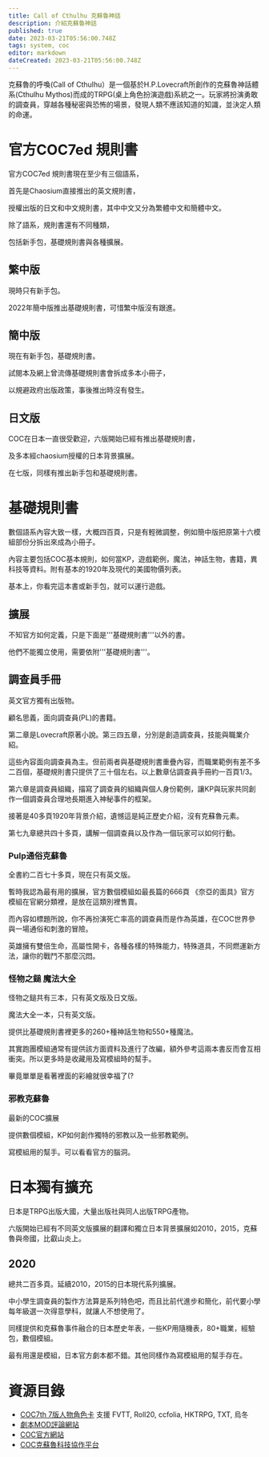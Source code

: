 ```yaml
---
title: Call of Cthulhu 克蘇魯神話
description: 介紹克蘇魯神話
published: true
date: 2023-03-21T05:56:00.748Z
tags: system, coc
editor: markdown
dateCreated: 2023-03-21T05:56:00.748Z
---
```


克蘇魯的呼喚(Call of Cthulhu）是一個基於H.P.Lovecraft所創作的克蘇魯神話體系(Cthulhu Mythos)而成的TRPG(桌上角色扮演遊戲)系統之一。玩家將扮演勇敢的調查員，穿越各種秘密與恐怖的場景，發現人類不應該知道的知識，並決定人類的命運。

# 官方COC7ed 規則書

官方COC7ed 規則書現在至少有三個語系，

首先是Chaosium直接推出的英文規則書，

授權出版的日文和中文規則書，其中中文又分為繁體中文和簡體中文。

除了語系，規則書還有不同種類，

包括新手包，基礎規則書與各種擴展。


## 繁中版

現時只有新手包。

2022年簡中版推出基礎規則書，可惜繁中版沒有跟進。


## 簡中版 

現在有新手包，基礎規則書。

試閱本及網上曾流傳基礎規則書會拆成多本小冊子，

以規避政府出版政策，事後推出時沒有發生。


## 日文版 

COC在日本一直很受歡迎，六版開始已經有推出基礎規則書，

及多本經chaosium授權的日本背景擴展。

在七版，同樣有推出新手包和基礎規則書。

# 基礎規則書

數個語系內容大致一樣，大概四百頁，只是有輕微調整，例如簡中版把原第十六模組部份分拆出來成為小冊子。

內容主要包括COC基本規則，如何當KP，遊戲範例，魔法，神話生物，書籍，異科技等資料。附有基本的1920年及現代的美國物價列表。

基本上，你看完這本書或新手包，就可以運行遊戲。

## 擴展

不知官方如何定義，只是下面是'''基礎規則書'''以外的書。

他們不能獨立使用，需要依附'''基礎規則書'''。

## 調查員手冊

英文官方獨有出版物。

顧名思義，面向調查員(PL)的書籍。

第二章是Lovecraft原著小說。第三四五章，分別是創造調查員，技能與職業介紹。

這些內容面向調查員為主。但前兩者與基礎規則書重疊內容，而職業範例有差不多二百個，基礎規則書只提供了三十個左右。以上數章佔調查員手冊約一百頁1/3。

第六章是調查員組織，描寫了調查員的組織與個人身份範例，讓KP與玩家共同創作一個調查員合理地長期進入神秘事件的框架。

接著是40多頁1920年背景介紹，遺憾這是純正歷史介紹，沒有克蘇魯元素。

第七九章總共四十多頁，講解一個調查員以及作為一個玩家可以如何行動。



### Pulp通俗克蘇魯

全書約二百七十多頁，現在只有英文版。

暫時我認為最有用的擴展，官方數個模組如最長篇的666頁 《奈亞的面具》官方模組在官網分類裡，是放在這類別裡售賣。

而內容如標題所說，你不再扮演死亡率高的調查員而是作為英雄，在COC世界參與一場通俗和刺激的冒險。

英雄擁有雙倍生命，高屬性開卡，各種各樣的特殊能力，特殊道具，不同燃運新方法，讓你的戰鬥不那麼沉悶。



### 怪物之鎚 魔法大全

怪物之鎚共有三本，只有英文版及日文版。

魔法大全一本，只有英文版。

提供比基礎規則書裡更多的260+種神話生物和550+種魔法。

其實跑團模組通常有提供該方面資料及進行了改編，額外參考這兩本書反而會互相衝突。所以更多時是收藏用及寫模組時的幫手。

畢竟單單是看著裡面的彩繪就很幸福了(?



### 邪教克蘇魯

最新的COC擴展

提供數個模組，KP如何創作獨特的邪教以及一些邪教範例。

寫模組用的幫手。可以看看官方的腦洞。

# 日本獨有擴充 

日本是TRPG出版大國，大量出版社與同人出版TRPG產物。

六版開始已經有不同英文版擴展的翻譯和獨立日本背景擴展如2010，2015，克蘇魯與帝國，比叡山炎上。



## 2020 

總共二百多頁。延續2010，2015的日本現代系列擴展。

中小學生調查員的製作方法算是系列特色吧，而且比前代進步和簡化，前代要小學每年級選一次得意學科，就讓人不想使用了。

同樣提供和克蘇魯事件融合的日本歷史年表，一些KP用隨機表，80+職業，經驗包，數個模組。

最有用還是模組，日本官方劇本都不錯。其他同樣作為寫模組用的幫手存在。

# 資源目錄
-  [COC7th 7版人物角色卡](https://docs.google.com/spreadsheets/d/1B6V92cSJ0zbWb91g_DKE66ztAJl8kAaUKcZWV2_4CS4/edit?usp=sharing) 支援 FVTT, Roll20, ccfolia, HKTRPG, TXT, 烏冬
- [劇本MOD評論網站](https://www.dicecho.com/)
- [COC官方網站](https://www.chaosium.com/call-of-cthulhu-rpg/ )
- [COC克蘇魯科技協作平台](https://sites.google.com/site/cthulhutechtrpg/)
